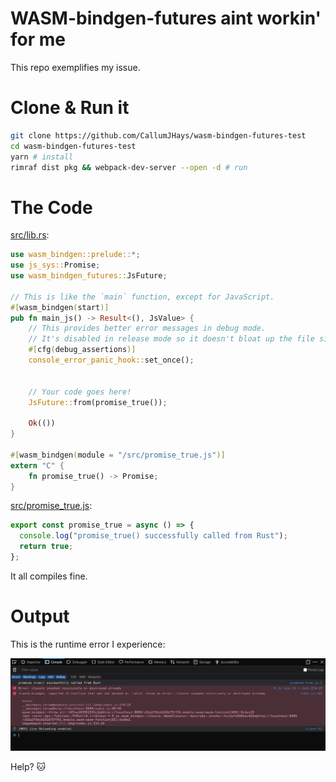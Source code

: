 # WASM-bindgen-futures aint workin' for me

This repo exemplifies my issue.

# Clone & Run it

```bash
git clone https://github.com/CallumJHays/wasm-bindgen-futures-test
cd wasm-bindgen-futures-test
yarn # install
rimraf dist pkg && webpack-dev-server --open -d # run
```

# The Code

[src/lib.rs](https://github.com/CallumJHays/wasm-bindgen-futures-test/blob/master/src/lib.rs):

```rust
use wasm_bindgen::prelude::*;
use js_sys::Promise;
use wasm_bindgen_futures::JsFuture;

// This is like the `main` function, except for JavaScript.
#[wasm_bindgen(start)]
pub fn main_js() -> Result<(), JsValue> {
    // This provides better error messages in debug mode.
    // It's disabled in release mode so it doesn't bloat up the file size.
    #[cfg(debug_assertions)]
    console_error_panic_hook::set_once();


    // Your code goes here!
    JsFuture::from(promise_true());

    Ok(())
}

#[wasm_bindgen(module = "/src/promise_true.js")]
extern "C" {
    fn promise_true() -> Promise;
}
```

[src/promise_true.js](https://github.com/CallumJHays/wasm-bindgen-futures-test/blob/master/src/promise_true.js):

```javascript
export const promise_true = async () => {
  console.log("promise_true() successfully called from Rust");
  return true;
};
```

It all compiles fine.

# Output

This is the runtime error I experience:

<img src="https://raw.githubusercontent.com/CallumJHays/wasm-bindgen-futures-test/master/wasm_bindgen_future_bugreport.png" />

Help? 🐱
